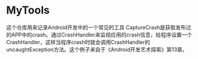 # MyTools
这个仓库用来记录Android开发中的一个常见的工具
CaptureCrash是获取发布过的APP中的crash。通过CrashHandler来监视应用的crash信息，给程序设置一个CrashHandler，这样当程序crash时就会调用CrashHandler的uncaughtException方法。这个例子来自于《Android开发艺术探索》第13章。
